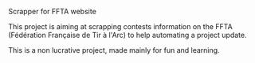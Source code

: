 Scrapper for FFTA website

This project is aiming at scrapping contests information on the FFTA (Fédération Française de Tir à l'Arc)  to help automating a project update.

This is a non lucrative project, made mainly for fun and learning.

